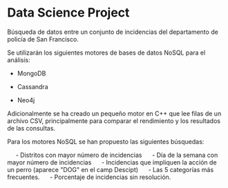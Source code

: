 # Data Science Project

Búsqueda de datos entre un conjunto de incidencias del departamento de policía de San Francisco.

Se utilizarán los siguientes motores de bases de datos NoSQL para el análisis:

* MongoDB

* Cassandra

* Neo4j

Adicionalmente se ha creado un pequeño motor en C++ que lee filas de un archivo CSV, principalmente para comparar el rendimiento y los resultados de las consultas.

Para los motores NoSQL se han propuesto las siguientes búsquedas:

&nbsp;&nbsp;&nbsp;&nbsp; - Distritos con mayor número de incidencias
&nbsp;&nbsp;&nbsp;&nbsp; - Día de la semana con mayor número de incidencias
&nbsp;&nbsp;&nbsp;&nbsp; - Incidencias que impliquen la acción de un perro (aparece "DOG" en el camp Descipt)
&nbsp;&nbsp;&nbsp;&nbsp; - Las 5 categorías más frecuentes.
&nbsp;&nbsp;&nbsp;&nbsp; - Porcentaje de incidencias sin resolución.
